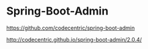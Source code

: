 # Spring-Boot-Admin

https://github.com/codecentric/spring-boot-admin

http://codecentric.github.io/spring-boot-admin/2.0.4/